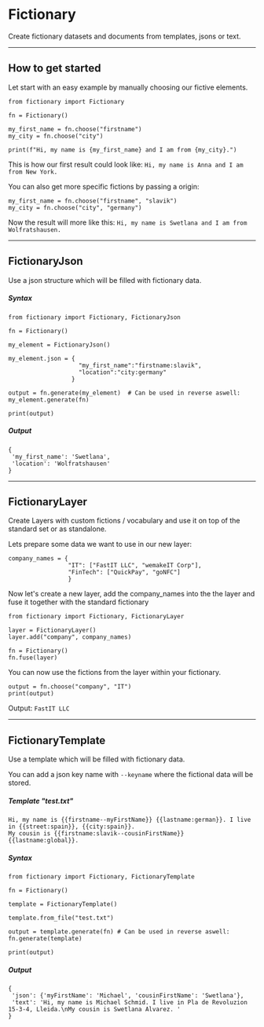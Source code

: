 # Fictionary
Create fictionary datasets and documents from templates, jsons or text. 

---
## How to get started

Let start with an easy example by manually choosing our fictive elements.

```
from fictionary import Fictionary

fn = Fictionary()

my_first_name = fn.choose("firstname")
my_city = fn.choose("city")

print(f"Hi, my name is {my_first_name} and I am from {my_city}.")
```

This is how our first result could look like: 
``Hi, my name is Anna and I am from New York.``


You can also get more specific fictions by passing a origin:
```
my_first_name = fn.choose("firstname", "slavik")
my_city = fn.choose("city", "germany")
```
Now the result will more like this:
``Hi, my name is Swetlana and I am from Wolfratshausen.``




---
## FictionaryJson
Use a json structure which will be filled with fictionary data. 

##### Syntax
```
from fictionary import Fictionary, FictionaryJson

fn = Fictionary()

my_element = FictionaryJson()

my_element.json = {
                    "my_first_name":"firstname:slavik",
                    "location":"city:germany"
                  }

output = fn.generate(my_element)  # Can be used in reverse aswell: my_element.generate(fn)

print(output)
```

##### Output
```
{
 'my_first_name': 'Swetlana', 
 'location': 'Wolfratshausen'
}
```


---
## FictionaryLayer
Create Layers with custom fictions / vocabulary and use it on top of the standard set or as standalone.

Lets prepare some data we want to use in our new layer:
```
company_names = {
                 "IT": ["FastIT LLC", "wemakeIT Corp"],
                 "FinTech": ["QuickPay", "goNFC"]
                 }
```

Now let's create a new layer, add the company_names into the the layer and fuse it together with the standard fictionary
```
from fictionary import Fictionary, FictionaryLayer

layer = FictionaryLayer()
layer.add("company", company_names)

fn = Fictionary()
fn.fuse(layer)
```


You can now use the fictions from the layer within your fictionary.
```
output = fn.choose("company", "IT")
print(output)
```
Output: ``FastIT LLC``






---
## FictionaryTemplate
Use a template which will be filled with fictionary data.

You can add a json key name with ``--keyname`` where the fictional data will be stored.

##### Template "test.txt"
```
Hi, my name is {{firstname--myFirstName}} {{lastname:german}}. I live in {{street:spain}}, {{city:spain}}.
My cousin is {{firstname:slavik--cousinFirstName}} {{lastname:global}}. 
```


##### Syntax
```
from fictionary import Fictionary, FictionaryTemplate

fn = Fictionary()

template = FictionaryTemplate()

template.from_file("test.txt") 

output = template.generate(fn) # Can be used in reverse aswell: fn.generate(template)

print(output)
```


##### Output
```
{
 'json': {'myFirstName': 'Michael', 'cousinFirstName': 'Swetlana'}, 
 'text': 'Hi, my name is Michael Schmid. I live in Pla de Revoluzion 15-3-4, Lleida.\nMy cousin is Swetlana Alvarez. '
}
```
